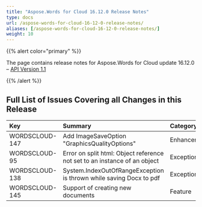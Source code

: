```yaml
---
title: "Aspose.Words for Cloud 16.12.0 Release Notes"
type: docs
url: /aspose-words-for-cloud-16-12-0-release-notes/
aliases: [/aspose-words-for-cloud-16-12-0-release-notes/]
weight: 10
---
```


{{% alert color="primary" %}} 

The page contains release notes for Aspose.Words for Cloud update 16.12.0 – [API Version 1.1](http://api.aspose.com/v1.1/swagger/ui/index)

{{% /alert %}} 

## Full List of Issues Covering all Changes in this Release

|Key |Summary |Category |
| :- | :- | :- |
|WORDSCLOUD-147 |Add ImageSaveOption "GraphicsQualityOptions" |Enhancement |
|WORDSCLOUD-95 |Error on split html: Object reference not set to an instance of an object |Exception |
|WORDSCLOUD-138 |System.IndexOutOfRangeException is thrown while saving Docx to pdf |Exception |
|WORDSCLOUD-145 |Support of creating new documents |Feature |

